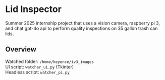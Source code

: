 # Lid Inspector
Summer 2025 internship project that uses a vision camera, raspberry pi 3, and chat gpt-4o api to perform quality inspections on 35 gallon trash can lids.

## Overview
Watched folder: `/home/keyence/iv3_images`  
UI script: `watcher_ui.py` (Tkinter)  
Headless script: `watcher_pi.py`  
